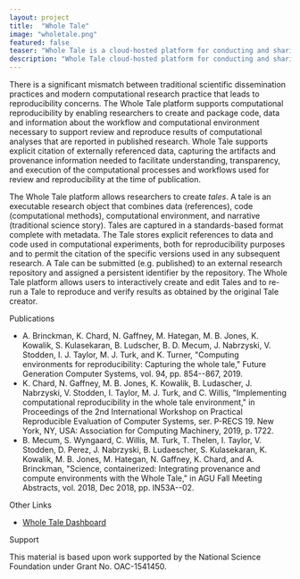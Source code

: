 ```yaml
---
layout: project
title:  "Whole Tale"
image: "wholetale.png"
featured: false
teaser: "Whole Tale is a cloud-hosted platform for conducting and sharing reproducible science"
description: "Whole Tale cloud-hosted platform for conducting and sharing reproducible science. Researchers can use the platform to conduct interactive research in a custom computing environment. They may then export the resulting tale, capturing data, code, computational environment, and narrative."
---
```



There is a significant mismatch between traditional scientific dissemination practices and modern computational 
research practice that leads to reproducibility concerns. 
The Whole Tale platform supports computational reproducibility by enabling researchers to create and package code, 
data and information about the workflow and computational environment necessary to support review and reproduce 
results of computational analyses that are reported in published research. 
Whole Tale supports explicit citation of externally referenced data, 
capturing the artifacts and provenance information needed to facilitate understanding, 
transparency, and execution of the computational processes and workflows used for review and reproducibility at the time of publication.

The Whole Tale platform allows researchers to create <i>tales</i>. A tale is an executable research object that combines data (references), 
code (computational methods), computational environment, and narrative (traditional science story). 
Tales are captured in a standards-based format complete with metadata.
The Tale stores explicit references to data and code used in computational experiments, both for reproducibility purposes and to permit 
the citation of the specific versions used in any subsequent research. A Tale can be submitted (e.g. published) to an external research 
repository and assigned a persistent identifier by the repository.
The Whole Tale platform allows users to interactively create and edit Tales and to re-run a Tale to reproduce and
verify results as obtained by the original Tale creator.

Publications

- A. Brinckman, K. Chard, N. Gaffney, M. Hategan, M. B. Jones, K. Kowalik, S. Kulasekaran, B. Ludscher, B. D. Mecum, J. Nabrzyski, V. Stodden, I. J. Taylor, M. J. Turk, and K. Turner, "Computing environments for reproducibility: Capturing the whole tale," Future Generation Computer Systems, vol. 94, pp. 854--867, 2019.
- K. Chard, N. Gaffney, M. B. Jones, K. Kowalik, B. Ludascher, J. Nabrzyski, V. Stodden, I. Taylor, M. J. Turk, and C. Willis, "Implementing computational reproducibility in the whole tale environment," in Proceedings of the 2nd International Workshop on Practical Reproducible Evaluation of Computer Systems, ser. P-RECS 19. New York, NY, USA: Association for Computing Machinery, 2019, p. 1722.
- B. Mecum, S. Wyngaard, C. Willis, M. Turk, T. Thelen, I. Taylor, V. Stodden, D. Perez, J. Nabrzyski, B. Ludaescher, S. Kulasekaran, K. Kowalik, M. B. Jones, M. Hategan, N. Gaffney, K. Chard, and A. Brinckman, "Science, containerized: Integrating provenance and compute environments with the Whole Tale," in AGU Fall Meeting Abstracts, vol. 2018, Dec 2018, pp. IN53A--02.

Other Links

- [Whole Tale Dashboard](https://dashboard.wholetale.org)

Support

This material is based upon work supported by the National Science Foundation under Grant No. OAC-1541450.
